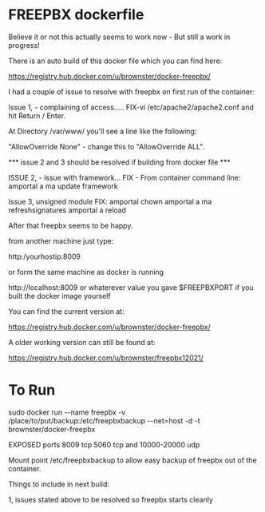 # FREEPBX dockerfile 

Believe it or not this actually seems to work now - But still a work in progress!

There is an auto build of this docker file which you can find here:

https://registry.hub.docker.com/u/brownster/docker-freepbx/

I had a couple of issue to resolve with freepbx on first run of the container:

Issue 1, - complaining of access.....
FIX-vi /etc/apache2/apache2.conf and hit Return / Enter.

At Directory /var/www/ you'll see a line like the following:

"AllowOverride None" - change this to "AllowOverride ALL".

*** issue 2 and 3 should be resolved if building from docker file ***

ISSUE 2, - issue with framework...
FIX - From container command line:
  amportal a ma update framework
  
Issue 3, unsigned module
FIX: 
amportal chown
amportal a ma refreshsignatures
amportal a reload

After that freepbx seems to be happy.

from another machine just type:

http:/yourhostip:8009

or form the same machine as docker is running

http://localhost:8009 or whaterever value you gave $FREEPBXPORT if you built the docker image yourself

You can find the current version at:

https://registry.hub.docker.com/u/brownster/docker-freepbx/

A older working version can still be found at:

https://registry.hub.docker.com/u/brownster/freepbx12021/

# To Run
sudo docker run --name freepbx -v /place/to/put/backup:/etc/freepbxbackup --net=host -d -t brownster/docker-freepbx

EXPOSED ports 8009 tcp 5060 tcp and 10000-20000 udp

Mount point /etc/freepbxbackup to allow easy backup of freepbx out of the container.

Things to include in next build:

1, issues stated above to be resolved so freepbx starts cleanly
